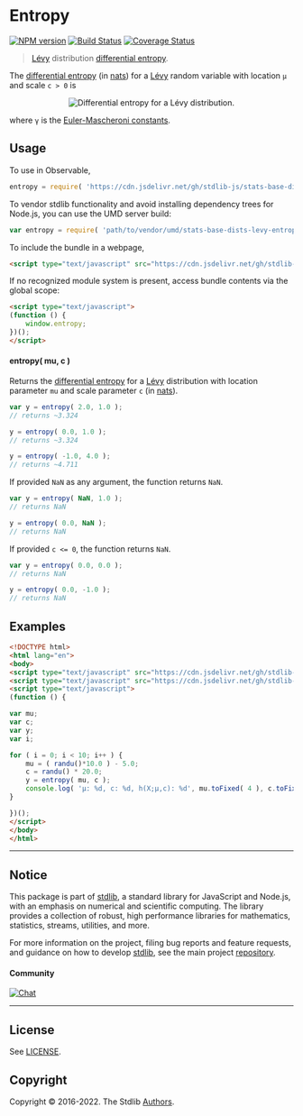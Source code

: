 <!--

@license Apache-2.0

Copyright (c) 2018 The Stdlib Authors.

Licensed under the Apache License, Version 2.0 (the "License");
you may not use this file except in compliance with the License.
You may obtain a copy of the License at

   http://www.apache.org/licenses/LICENSE-2.0

Unless required by applicable law or agreed to in writing, software
distributed under the License is distributed on an "AS IS" BASIS,
WITHOUT WARRANTIES OR CONDITIONS OF ANY KIND, either express or implied.
See the License for the specific language governing permissions and
limitations under the License.

-->

# Entropy

[![NPM version][npm-image]][npm-url] [![Build Status][test-image]][test-url] [![Coverage Status][coverage-image]][coverage-url] <!-- [![dependencies][dependencies-image]][dependencies-url] -->

> [Lévy][levy-distribution] distribution [differential entropy][entropy].

<!-- Section to include introductory text. Make sure to keep an empty line after the intro `section` element and another before the `/section` close. -->

<section class="intro">

The [differential entropy][entropy] (in [nats][nats]) for a [Lévy][levy-distribution] random variable with location `μ` and scale `c > 0` is

<!-- <equation class="equation" label="eq:levy_entropy" align="center" raw="h\left( X \right) = \frac{1+3\gamma+\ln(16\pi c^2)}{2}" alt="Differential entropy for a Lévy distribution."> -->

<div class="equation" align="center" data-raw-text="h\left( X \right) = \frac{1+3\gamma+\ln(16\pi c^2)}{2}" data-equation="eq:levy_entropy">
    <img src="https://cdn.jsdelivr.net/gh/stdlib-js/stdlib@51534079fef45e990850102147e8945fb023d1d0/lib/node_modules/@stdlib/stats/base/dists/levy/entropy/docs/img/equation_levy_entropy.svg" alt="Differential entropy for a Lévy distribution.">
    <br>
</div>

<!-- </equation> -->

where `γ` is the [Euler-Mascheroni constants][euler-mascheroni].

</section>

<!-- /.intro -->

<!-- Package usage documentation. -->



<section class="usage">

## Usage

To use in Observable,

```javascript
entropy = require( 'https://cdn.jsdelivr.net/gh/stdlib-js/stats-base-dists-levy-entropy@umd/browser.js' )
```

To vendor stdlib functionality and avoid installing dependency trees for Node.js, you can use the UMD server build:

```javascript
var entropy = require( 'path/to/vendor/umd/stats-base-dists-levy-entropy/index.js' )
```

To include the bundle in a webpage,

```html
<script type="text/javascript" src="https://cdn.jsdelivr.net/gh/stdlib-js/stats-base-dists-levy-entropy@umd/browser.js"></script>
```

If no recognized module system is present, access bundle contents via the global scope:

```html
<script type="text/javascript">
(function () {
    window.entropy;
})();
</script>
```

#### entropy( mu, c )

Returns the [differential entropy][entropy] for a [Lévy][levy-distribution] distribution with location parameter `mu` and scale parameter `c` (in [nats][nats]).

```javascript
var y = entropy( 2.0, 1.0 );
// returns ~3.324

y = entropy( 0.0, 1.0 );
// returns ~3.324

y = entropy( -1.0, 4.0 );
// returns ~4.711
```

If provided `NaN` as any argument, the function returns `NaN`.

```javascript
var y = entropy( NaN, 1.0 );
// returns NaN

y = entropy( 0.0, NaN );
// returns NaN
```

If provided `c <= 0`, the function returns `NaN`.

```javascript
var y = entropy( 0.0, 0.0 );
// returns NaN

y = entropy( 0.0, -1.0 );
// returns NaN
```

</section>

<!-- /.usage -->

<!-- Package usage notes. Make sure to keep an empty line after the `section` element and another before the `/section` close. -->

<section class="notes">

</section>

<!-- /.notes -->

<!-- Package usage examples. -->

<section class="examples">

## Examples

<!-- eslint no-undef: "error" -->

```html
<!DOCTYPE html>
<html lang="en">
<body>
<script type="text/javascript" src="https://cdn.jsdelivr.net/gh/stdlib-js/random-base-randu@umd/browser.js"></script>
<script type="text/javascript" src="https://cdn.jsdelivr.net/gh/stdlib-js/stats-base-dists-levy-entropy@umd/browser.js"></script>
<script type="text/javascript">
(function () {

var mu;
var c;
var y;
var i;

for ( i = 0; i < 10; i++ ) {
    mu = ( randu()*10.0 ) - 5.0;
    c = randu() * 20.0;
    y = entropy( mu, c );
    console.log( 'µ: %d, c: %d, h(X;µ,c): %d', mu.toFixed( 4 ), c.toFixed( 4 ), y.toFixed( 4 ) );
}

})();
</script>
</body>
</html>
```

</section>

<!-- /.examples -->

<!-- Section to include cited references. If references are included, add a horizontal rule *before* the section. Make sure to keep an empty line after the `section` element and another before the `/section` close. -->

<section class="references">

</section>

<!-- /.references -->

<!-- Section for related `stdlib` packages. Do not manually edit this section, as it is automatically populated. -->

<section class="related">

</section>

<!-- /.related -->

<!-- Section for all links. Make sure to keep an empty line after the `section` element and another before the `/section` close. -->


<section class="main-repo" >

* * *

## Notice

This package is part of [stdlib][stdlib], a standard library for JavaScript and Node.js, with an emphasis on numerical and scientific computing. The library provides a collection of robust, high performance libraries for mathematics, statistics, streams, utilities, and more.

For more information on the project, filing bug reports and feature requests, and guidance on how to develop [stdlib][stdlib], see the main project [repository][stdlib].

#### Community

[![Chat][chat-image]][chat-url]

---

## License

See [LICENSE][stdlib-license].


## Copyright

Copyright &copy; 2016-2022. The Stdlib [Authors][stdlib-authors].

</section>

<!-- /.stdlib -->

<!-- Section for all links. Make sure to keep an empty line after the `section` element and another before the `/section` close. -->

<section class="links">

[npm-image]: http://img.shields.io/npm/v/@stdlib/stats-base-dists-levy-entropy.svg
[npm-url]: https://npmjs.org/package/@stdlib/stats-base-dists-levy-entropy

[test-image]: https://github.com/stdlib-js/stats-base-dists-levy-entropy/actions/workflows/test.yml/badge.svg?branch=main
[test-url]: https://github.com/stdlib-js/stats-base-dists-levy-entropy/actions/workflows/test.yml?query=branch:main

[coverage-image]: https://img.shields.io/codecov/c/github/stdlib-js/stats-base-dists-levy-entropy/main.svg
[coverage-url]: https://codecov.io/github/stdlib-js/stats-base-dists-levy-entropy?branch=main

<!--

[dependencies-image]: https://img.shields.io/david/stdlib-js/stats-base-dists-levy-entropy.svg
[dependencies-url]: https://david-dm.org/stdlib-js/stats-base-dists-levy-entropy/main

-->

[chat-image]: https://img.shields.io/gitter/room/stdlib-js/stdlib.svg
[chat-url]: https://gitter.im/stdlib-js/stdlib/

[stdlib]: https://github.com/stdlib-js/stdlib

[stdlib-authors]: https://github.com/stdlib-js/stdlib/graphs/contributors

[umd]: https://github.com/umdjs/umd
[es-module]: https://developer.mozilla.org/en-US/docs/Web/JavaScript/Guide/Modules

[deno-url]: https://github.com/stdlib-js/stats-base-dists-levy-entropy/tree/deno
[umd-url]: https://github.com/stdlib-js/stats-base-dists-levy-entropy/tree/umd
[esm-url]: https://github.com/stdlib-js/stats-base-dists-levy-entropy/tree/esm
[branches-url]: https://github.com/stdlib-js/stats-base-dists-levy-entropy/blob/main/branches.md

[stdlib-license]: https://raw.githubusercontent.com/stdlib-js/stats-base-dists-levy-entropy/main/LICENSE

[levy-distribution]: https://en.wikipedia.org/wiki/L%C3%A9vy_distribution

[entropy]: https://en.wikipedia.org/wiki/Entropy_%28information_theory%29

[euler-mascheroni]: https://en.wikipedia.org/wiki/Euler%E2%80%93Mascheroni_constant

[nats]: https://en.wikipedia.org/wiki/Nat_%28unit%29

</section>

<!-- /.links -->
